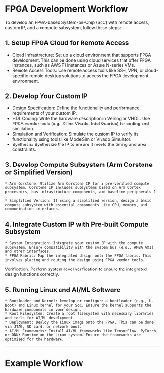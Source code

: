 # FPGA Development Workflow
To develop an FPGA-based System-on-Chip (SoC) with remote access, custom IP, and a compute subsystem, follow these steps:

## 1. Setup FPGA Cloud for Remote Access

* Cloud Infrastructure: Set up a cloud environment that supports FPGA development. This can be done using cloud services that offer FPGA instances, such as AWS F1 instances or Azure N-series VMs.
* Remote Access Tools: Use remote access tools like SSH, VPN, or cloud-specific remote desktop solutions to access the FPGA development environment.

## 2. Develop Your Custom IP

  * Design Specification: Define the functionality and performance requirements of your custom IP.
  * HDL Coding: Write the hardware description in Verilog or VHDL. Use FPGA vendor tools (e.g., Xilinx Vivado, Intel Quartus) for coding and simulation.
  * Simulation and Verification: Simulate the custom IP to verify its functionality using tools like ModelSim or Vivado Simulator.
  * Synthesis: Synthesize the IP to ensure it meets the timing and area constraints.

## 3. Develop Compute Subsystem (Arm Corstone or Simplified Version)
    * Arm Corstone: Utilize Arm Corstone IP for a pre-verified compute subsystem. Corstone IP includes subsystems based on Arm Cortex processors, bus infrastructure components, and baseline peripherals 1 .
    * Simplified Version: If using a simplified version, design a basic compute subsystem with essential components like CPU, memory, and communication interfaces.

## 4. Integrate Custom IP with Pre-built Compute Subsystem
    * System Integration: Integrate your custom IP with the compute subsystem. Ensure compatibility with the system bus (e.g., AMBA AXI) and other interfaces.
    * FPGA Fabric: Map the integrated design onto the FPGA fabric. This involves placing and routing the design using FPGA vendor tools.
Verification: Perform system-level verification to ensure the integrated design functions correctly.

## 5. Running Linux and AI/ML Software
    * Bootloader and Kernel: Develop or configure a bootloader (e.g., U-Boot) and Linux kernel for your SoC. Ensure the kernel supports the hardware components in your design.
    * Root Filesystem: Create a root filesystem with necessary libraries and tools for AI/ML development.
    * Deployment: Deploy the Linux image onto the FPGA. This can be done via JTAG, SD card, or network boot.
    * AI/ML Frameworks: Install AI/ML frameworks like TensorFlow, PyTorch, or ONNX Runtime on the Linux system. Ensure the frameworks are optimized for the hardware.

---
# Example Workflow
